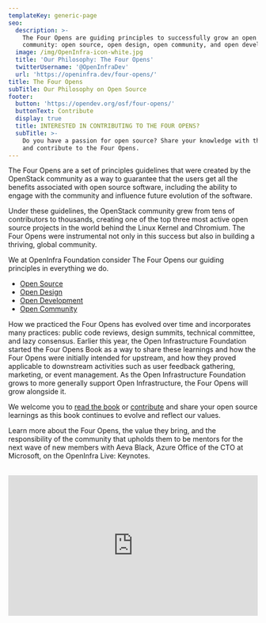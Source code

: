 ```yaml
---
templateKey: generic-page
seo:
  description: >-
    The Four Opens are guiding principles to successfully grow an open source
    community: open source, open design, open community, and open development. 
  image: /img/OpenInfra-icon-white.jpg
  title: 'Our Philosophy: The Four Opens'
  twitterUsername: '@OpenInfraDev'
  url: 'https://openinfra.dev/four-opens/'
title: The Four Opens
subTitle: Our Philosophy on Open Source
footer:
  button: 'https://opendev.org/osf/four-opens/'
  buttonText: Contribute
  display: true
  title: INTERESTED IN CONTRIBUTING TO THE FOUR OPENS?
  subTitle: >-
    Do you have a passion for open source? Share your knowledge with the world
    and contribute to the Four Opens.
---
```

The Four Opens are a set of principles guidelines that were created by the OpenStack community as a way to guarantee that the users get all the benefits associated with open source software, including the ability to engage with the community and influence future evolution of the software.

Under these guidelines, the OpenStack community grew from tens of contributors to thousands, creating one of the top three most active open source projects in the world behind the Linux Kernel and Chromium. The Four Opens were instrumental not only in this success but also in building a thriving, global community.

We at OpenInfra Foundation consider The Four Opens our guiding principles in everything we do.

* [Open Source](/four-opens/open-source/)
* [Open Design](/four-opens/open-design/)
* [Open Development](/four-opens/open-development/)
* [Open Community](/four-opens/open-community/)

How we practiced the Four Opens has evolved over time and incorporates many practices: public code reviews, design summits, technical committee, and lazy consensus.  Earlier this year, the Open Infrastructure Foundation started the Four Opens Book as a way to share these learnings and how the Four Opens were initially intended for upstream, and how they proved applicable to downstream activities such as user feedback gathering, marketing, or event management. As the Open Infrastructure Foundation grows to more generally support Open Infrastructure, the Four Opens will grow alongside it.

We welcome you to [read the book](https://opendev.org/osf/four-opens/src/branch/master/doc/source/introduction.rst) or [contribute](https://opendev.org/osf/four-opens) and share your open source learnings as this book continues to evolve and reflect our values.

Learn more about the Four Opens, the value they bring, and the responsibility of the community that upholds them to be mentors for the next wave of new members with Aeva Black, Azure Office of the CTO at Microsoft, on the OpenInfra Live: Keynotes.
<br /><br />
<div style="position: relative; padding-bottom: 56.25%; height: 0;" className="videoWrapper">
  <iframe style="position: absolute; top: 0; left: 0; width: 100%; height: 100%;" src="https://www.youtube.com/embed/gTR_AtJVXkw" title="YouTube video player" frameBorder="0" allow="accelerometer; autoplay; clipboard-write; encrypted-media; gyroscope; picture-in-picture" allowFullScreen></iframe>
</div> 
